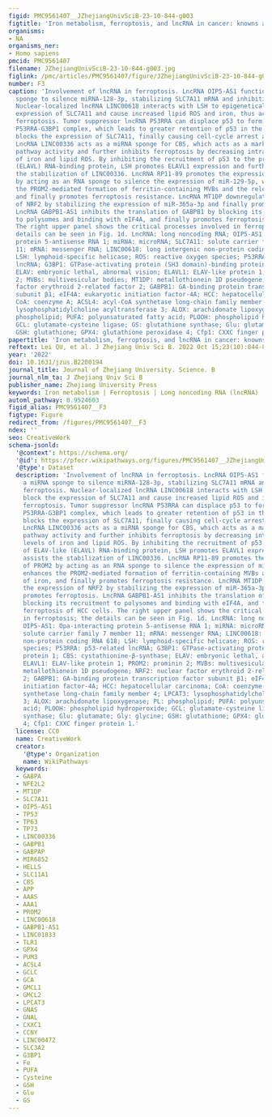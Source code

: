 ```yaml
---
figid: PMC9561407__JZhejiangUnivSciB-23-10-844-g003
figtitle: 'Iron metabolism, ferroptosis, and lncRNA in cancer: knowns and unknowns'
organisms:
- NA
organisms_ner:
- Homo sapiens
pmcid: PMC9561407
filename: JZhejiangUnivSciB-23-10-844-g003.jpg
figlink: /pmc/articles/PMC9561407/figure/JZhejiangUnivSciB-23-10-844-g003/
number: F3
caption: 'Involvement of lncRNA in ferroptosis. LncRNA OIP5-AS1 functions as a miRNA
  sponge to silence miRNA-128-3p, stabilizing SLC7A11 mRNA and inhibiting ferroptosis.
  Nuclear-localized lncRNA LINC00618 interacts with LSH to epigenetically block the
  expression of SLC7A11 and cause increased lipid ROS and iron, thus accelerating
  ferroptosis. Tumor suppressor lncRNA P53RRA can displace p53 to form a cytosolic
  P53RRA-G3BP1 complex, which leads to greater retention of p53 in the nucleus and
  blocks the expression of SLC7A11, finally causing cell-cycle arrest and ferroptosis.
  LncRNA LINC00336 acts as a miRNA sponge for CBS, which acts as a marker of trans-sulphuration
  pathway activity and further inhibits ferroptosis by decreasing intracellular levels
  of iron and lipid ROS. By inhibiting the recruitment of p53 to the promoter of ELAV-like
  (ELAVL) RNA-binding protein, LSH promotes ELAVL1 expression and further assists
  the stabilization of LINC00336. LncRNA RP11-89 promotes the expression of PROM2
  by acting as an RNA sponge to silence the expression of miR-129-5p, which enhances
  the PROM2-mediated formation of ferritin-containing MVBs and the release of iron,
  and finally promotes ferroptosis resistance. LncRNA MT1DP downregulates the expression
  of NRF2 by stabilizing the expression of miR-365a-3p and finally promotes ferroptosis.
  LncRNA GABPB1-AS1 inhibits the translation of GABPB1 by blocking its recruitment
  to polysomes and binding with eIF4A, and finally promotes ferroptosis of HCC cells.
  The right upper panel shows the critical processes involved in ferroptosis; the
  details can be seen in Fig. 1d. LncRNA: long noncoding RNA; OIP5-AS1: Opa-interacting
  protein 5-antisense RNA 1; miRNA: microRNA; SLC7A11: solute carrier family 7 member
  11; mRNA: messenger RNA; LINC00618: long intergenic non-protein coding RNA 618;
  LSH: lymphoid-specific helicase; ROS: reactive oxygen species; P53RRA: p53-related
  lncRNA; G3BP1: GTPase-activating protein (SH3 domain)-binding protein 1; CBS: cystathionine-β-synthase;
  ELAV: embryonic lethal, abnormal vision; ELAVL1: ELAV-like protein 1; PROM2: prominin
  2; MVBs: multivesicular bodies; MT1DP: metallothionein 1D pseudogene; NRF2: nuclear
  factor erythroid 2-related factor 2; GABPB1: GA-binding protein transcription factor
  subunit β1; eIF4A: eukaryotic initiation factor-4A; HCC: hepatocellular carcinoma;
  CoA: coenzyme A; ACSL4: acyl-CoA synthetase long-chain family member 4; LPCAT3:
  lysophosphatidylcholine acyltransferase 3; ALOX: arachidonate lipoxygenase; PL:
  phospholipid; PUFA: polyunsaturated fatty acid; PLOOH: phospholipid hydroperoxide;
  GCL: glutamate-cysteine ligase; GS: glutathione synthase; Glu: glutamate; Gly: glycine;
  GSH: glutathione; GPX4: glutathione peroxidase 4; Cfp1: CXXC finger protein 1.'
papertitle: 'Iron metabolism, ferroptosis, and lncRNA in cancer: knowns and unknowns.'
reftext: Lei QU, et al. J Zhejiang Univ Sci B. 2022 Oct 15;23(10):844-862.
year: '2022'
doi: 10.1631/jzus.B2200194
journal_title: Journal of Zhejiang University. Science. B
journal_nlm_ta: J Zhejiang Univ Sci B
publisher_name: Zhejiang University Press
keywords: Iron metabolism | Ferroptosis | Long noncoding RNA (lncRNA) | Tumorigenesis
automl_pathway: 0.9524603
figid_alias: PMC9561407__F3
figtype: Figure
redirect_from: /figures/PMC9561407__F3
ndex: ''
seo: CreativeWork
schema-jsonld:
  '@context': https://schema.org/
  '@id': https://pfocr.wikipathways.org/figures/PMC9561407__JZhejiangUnivSciB-23-10-844-g003.html
  '@type': Dataset
  description: 'Involvement of lncRNA in ferroptosis. LncRNA OIP5-AS1 functions as
    a miRNA sponge to silence miRNA-128-3p, stabilizing SLC7A11 mRNA and inhibiting
    ferroptosis. Nuclear-localized lncRNA LINC00618 interacts with LSH to epigenetically
    block the expression of SLC7A11 and cause increased lipid ROS and iron, thus accelerating
    ferroptosis. Tumor suppressor lncRNA P53RRA can displace p53 to form a cytosolic
    P53RRA-G3BP1 complex, which leads to greater retention of p53 in the nucleus and
    blocks the expression of SLC7A11, finally causing cell-cycle arrest and ferroptosis.
    LncRNA LINC00336 acts as a miRNA sponge for CBS, which acts as a marker of trans-sulphuration
    pathway activity and further inhibits ferroptosis by decreasing intracellular
    levels of iron and lipid ROS. By inhibiting the recruitment of p53 to the promoter
    of ELAV-like (ELAVL) RNA-binding protein, LSH promotes ELAVL1 expression and further
    assists the stabilization of LINC00336. LncRNA RP11-89 promotes the expression
    of PROM2 by acting as an RNA sponge to silence the expression of miR-129-5p, which
    enhances the PROM2-mediated formation of ferritin-containing MVBs and the release
    of iron, and finally promotes ferroptosis resistance. LncRNA MT1DP downregulates
    the expression of NRF2 by stabilizing the expression of miR-365a-3p and finally
    promotes ferroptosis. LncRNA GABPB1-AS1 inhibits the translation of GABPB1 by
    blocking its recruitment to polysomes and binding with eIF4A, and finally promotes
    ferroptosis of HCC cells. The right upper panel shows the critical processes involved
    in ferroptosis; the details can be seen in Fig. 1d. LncRNA: long noncoding RNA;
    OIP5-AS1: Opa-interacting protein 5-antisense RNA 1; miRNA: microRNA; SLC7A11:
    solute carrier family 7 member 11; mRNA: messenger RNA; LINC00618: long intergenic
    non-protein coding RNA 618; LSH: lymphoid-specific helicase; ROS: reactive oxygen
    species; P53RRA: p53-related lncRNA; G3BP1: GTPase-activating protein (SH3 domain)-binding
    protein 1; CBS: cystathionine-β-synthase; ELAV: embryonic lethal, abnormal vision;
    ELAVL1: ELAV-like protein 1; PROM2: prominin 2; MVBs: multivesicular bodies; MT1DP:
    metallothionein 1D pseudogene; NRF2: nuclear factor erythroid 2-related factor
    2; GABPB1: GA-binding protein transcription factor subunit β1; eIF4A: eukaryotic
    initiation factor-4A; HCC: hepatocellular carcinoma; CoA: coenzyme A; ACSL4: acyl-CoA
    synthetase long-chain family member 4; LPCAT3: lysophosphatidylcholine acyltransferase
    3; ALOX: arachidonate lipoxygenase; PL: phospholipid; PUFA: polyunsaturated fatty
    acid; PLOOH: phospholipid hydroperoxide; GCL: glutamate-cysteine ligase; GS: glutathione
    synthase; Glu: glutamate; Gly: glycine; GSH: glutathione; GPX4: glutathione peroxidase
    4; Cfp1: CXXC finger protein 1.'
  license: CC0
  name: CreativeWork
  creator:
    '@type': Organization
    name: WikiPathways
  keywords:
  - GABPA
  - NFE2L2
  - MT1DP
  - SLC7A11
  - OIP5-AS1
  - TP53
  - TP63
  - TP73
  - LINC00336
  - GABPB1
  - GABPAP
  - MIR6852
  - HELLS
  - SLC11A1
  - CBS
  - APP
  - AAAS
  - AAA1
  - PROM2
  - LINC00618
  - GABPB1-AS1
  - LINC01833
  - TLR1
  - GPX4
  - PUM3
  - ACSL4
  - GCLC
  - GCA
  - GMCL1
  - GMCL2
  - LPCAT3
  - GNAS
  - GNAL
  - CXXC1
  - CCNY
  - LINC00472
  - SLC3A2
  - G3BP1
  - Fe
  - PUFA
  - Cysteine
  - GSH
  - Glu
  - GS
---
```

